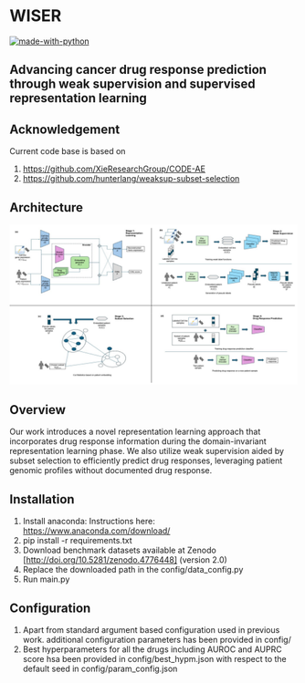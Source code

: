 # WISER
[![made-with-python](https://img.shields.io/badge/Made%20with-Python3-1f425f.svg?color=purple)](https://www.python.org/)
## Advancing cancer drug response prediction through weak supervision and supervised representation learning
## Acknowledgement
Current code base is based on 
1. https://github.com/XieResearchGroup/CODE-AE
2. https://github.com/hunterlang/weaksup-subset-selection  
## Architecture
![architecture](./images/arch.png?raw=true)
## Overview 
Our work introduces a novel representation learning approach that incorporates drug response information during the domain-invariant representation learning phase. We also utilize weak supervision aided by subset selection to efficiently predict drug responses, leveraging patient genomic profiles without documented drug response.
## Installation
1. Install anaconda:
Instructions here: https://www.anaconda.com/download/
2. pip install -r requirements.txt
3. Download benchmark datasets available at Zenodo [http://doi.org/10.5281/zenodo.4776448]   (version 2.0)
4. Replace the downloaded path in the config/data_config.py
5. Run main.py

## Configuration
1. Apart from standard argument based configuration used in previous work. additional configuration parameters has been provided in config/
2. Best hyperparameters for all the drugs including AUROC and AUPRC score hsa been provided in config/best_hypm.json with respect to the default seed in config/param_config.json
